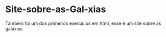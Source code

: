 # Site-sobre-as-Gal-xias
Também foi um dos primeiros exercícios em html, esse é um site sobre as galáxias
